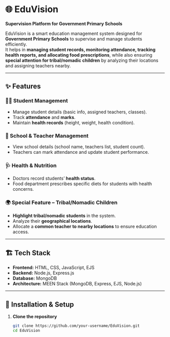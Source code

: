 # 🌐 EduVision  
**Supervision Platform for Government Primary Schools**  

EduVision is a smart education management system designed for **Government Primary Schools** to supervise and manage students efficiently.  
It helps in **managing student records, monitoring attendance, tracking health reports, and allocating food prescriptions**, while also ensuring **special attention for tribal/nomadic children** by analyzing their locations and assigning teachers nearby.  

---

## ✨ Features  

### 👩‍🎓 Student Management  
- Manage student details (basic info, assigned teachers, classes).  
- Track **attendance** and **marks**.  
- Maintain **health records** (height, weight, health condition).  

### 🏫 School & Teacher Management  
- View school details (school name, teachers list, student count).  
- Teachers can mark attendance and update student performance.  

### 🩺 Health & Nutrition  
- Doctors record students’ **health status**.  
- Food department prescribes specific diets for students with health concerns.  

### 🌍 Special Feature – Tribal/Nomadic Children  
- **Highlight tribal/nomadic students** in the system.  
- Analyze their **geographical locations**.  
- Allocate a **common teacher to nearby locations** to ensure education access.  

---

## 🏗️ Tech Stack  
- **Frontend:** HTML, CSS, JavaScript, EJS  
- **Backend:** Node.js, Express.js  
- **Database:** MongoDB  
- **Architecture:** MEEN Stack (MongoDB, Express, EJS, Node.js)  

---

## 🚀 Installation & Setup  

1. **Clone the repository**  
   ```bash
   git clone https://github.com/your-username/EduVision.git
   cd EduVision


